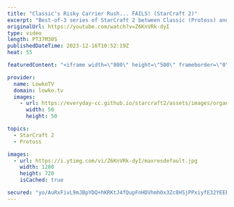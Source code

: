 ```yaml
---
title: "Classic's Risky Carrier Rush... FAILS! (StarCraft 2)"
excerpt: "Best-of-3 series of StarCraft 2 between Classic (Protoss) and SHIN (Zerg), the new username of the Korean Zerg Ragnarok. In these games, Classic is the one with the build order variety as he keeps changing it up. In the second game he decides to execute a five minute double Stargate Carrier Rush... and"
originalUrl: https://youtube.com/watch?v=Z6KnVRk-dyI
type: video
length: PT37M30S
publishedDateTime: 2023-12-16T10:52:19Z
heat: 55

featuredContent: "<iframe width=\"800\" height=\"500\" frameborder=\"0\" src=\"https://www.youtube.com/embed/Z6KnVRk-dyI\" allow=\"accelerometer; autoplay; encrypted-media; gyroscope; picture-in-picture\" allowfullscreen></iframe>"

provider:
  name: LowkoTV
  domain: lowko.tv
  images:
    - url: https://everyday-cc.github.io/starcraft2/assets/images/organizations/lowko.tv-50x50.jpg
      width: 50
      height: 50

topics:
  - StarCraft 2
  - Protoss

images:
  - url: https://i.ytimg.com/vi/Z6KnVRk-dyI/maxresdefault.jpg
    width: 1280
    height: 720
    isCached: true

secured: "yo/AuRxFivL9mJBpYDQ+hKRKtJ4fQupFnHDVhmh0x3Zc8HSjPPxiyfE32YEEEHop0s5E1Sz1BQSEQoFPNEJ4JvJqHv6kwF8J0AxAX1qbZto2D7+ay1M5ec+NDcimY59+K/RHRxtjgOMQMmDhAcMHO5CbCQNo0BBnLSpOwQxQLjA7KL0JK5jNeCtGme/MjEnrHBgTEGJ/347a91yBXuTo0tS2hVihZfudhQZ6BNEBCJnkvFoiAByY92xMQqSk6ffD8lIRejRGpFb33XKx+udOImCKZcMiW0/7G9qWKEYoeUfRIur/18zsRualkNMWUhNIr2OMKts5W3aEM2g5I4I+JO35wjD+mj9FQou2Am+LzeuJJbIuBYZNZ/2E9em+3/MZccGjw24CK6sxh70jTAkBfAJ4aBrTIHvlMI5crUEZg48=;QeoqynZiPFAEm6SgBs3r8Q=="
---
```


